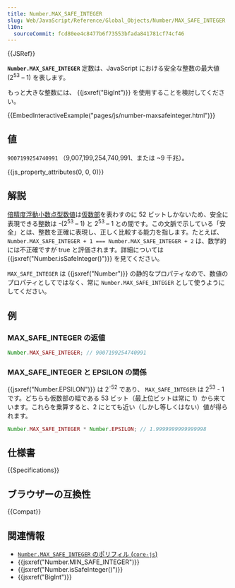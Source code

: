 ```yaml
---
title: Number.MAX_SAFE_INTEGER
slug: Web/JavaScript/Reference/Global_Objects/Number/MAX_SAFE_INTEGER
l10n:
  sourceCommit: fcd80ee4c8477b6f73553bfada841781cf74cf46
---
```


{{JSRef}}

**`Number.MAX_SAFE_INTEGER`** 定数は、JavaScript における安全な整数の最大値 (2<sup>53</sup> – 1) を表します。

もっと大きな整数には、 {{jsxref("BigInt")}} を使用することを検討してください。

{{EmbedInteractiveExample("pages/js/number-maxsafeinteger.html")}}

## 値

`9007199254740991` （9,007,199,254,740,991、または \~9 千兆）。

{{js_property_attributes(0, 0, 0)}}

## 解説

[倍精度浮動小数点型数値](https://ja.wikipedia.org/wiki/%E5%80%8D%E7%B2%BE%E5%BA%A6%E6%B5%AE%E5%8B%95%E5%B0%8F%E6%95%B0%E7%82%B9%E6%95%B0)は[仮数部](/ja/docs/Web/JavaScript/Reference/Global_Objects/Number#数値エンコーディング)を表わすのに 52 ビットしかないため、安全に表現できる整数は -(2<sup>53</sup> – 1) と 2<sup>53</sup> – 1 との間です。この文脈で示している「安全」とは、整数を正確に表現し、正しく比較する能力を指します。たとえば、 `Number.MAX_SAFE_INTEGER + 1 === Number.MAX_SAFE_INTEGER + 2` は、数学的には不正確ですが true と評価されます。詳細については {{jsxref("Number.isSafeInteger()")}} を見てください。

`MAX_SAFE_INTEGER` は {{jsxref("Number")}} の静的なプロパティなので、数値のプロパティとしてではなく、常に `Number.MAX_SAFE_INTEGER` として使うようにしてください。

## 例

### MAX_SAFE_INTEGER の返値

```js
Number.MAX_SAFE_INTEGER; // 9007199254740991
```

### MAX_SAFE_INTEGER と EPSILON の関係

{{jsxref("Number.EPSILON")}} は 2<sup>-52</sup> であり、 `MAX_SAFE_INTEGER` は 2<sup>53</sup> - 1 です。どちらも仮数部の幅である 53 ビット（最上位ビットは常に 1）から来ています。これらを乗算すると、2 にとても近い（しかし等しくはない）値が得られます。

```js
Number.MAX_SAFE_INTEGER * Number.EPSILON; // 1.9999999999999998
```

## 仕様書

{{Specifications}}

## ブラウザーの互換性

{{Compat}}

## 関連情報

- [`Number.MAX_SAFE_INTEGER` のポリフィル (`core-js`)](https://github.com/zloirock/core-js#ecmascript-number)
- {{jsxref("Number.MIN_SAFE_INTEGER")}}
- {{jsxref("Number.isSafeInteger()")}}
- {{jsxref("BigInt")}}
